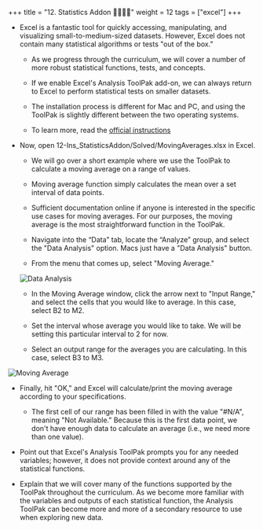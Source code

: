 +++
title = "12. Statistics Addon 👩‍🏫🧑‍🏫"
weight = 12
tags = ["excel"] 
+++

* Excel is a fantastic tool for quickly accessing, manipulating, and visualizing small-to-medium-sized datasets. However, Excel does not contain many statistical algorithms or tests "out of the box."

  * As we progress through the curriculum, we will cover a number of more robust statistical functions, tests, and concepts.

  * If we enable Excel's Analysis ToolPak add-on, we can always return to Excel to perform statistical tests on smaller datasets.

  *  The installation process is different for Mac and PC, and using the ToolPak is slightly different between the two operating systems.

  * To learn more, read the [official instructions](https://support.microsoft.com/en-us/office/use-the-analysis-toolpak-to-perform-complex-data-analysis-6c67ccf0-f4a9-487c-8dec-bdb5a2cefab6)

* Now, open 12-Ins_StatisticsAddon/Solved/MovingAverages.xlsx in Excel.

  * We will go over a short example where we use the ToolPak to calculate a moving average on a range of values.

  * Moving average function simply calculates the mean over a set interval of data points.

  * Sufficient documentation online if anyone is interested in the specific use cases for moving averages. For our purposes, the moving average is the most straightforward function in the ToolPak.

  * Navigate into the “Data” tab, locate the “Analyze” group, and select the "Data Analysis" option. Macs just have a "Data Analysis" button.

  * From the menu that comes up, select "Moving Average."

  ![Data Analysis](../images/PC_DataAnalysis.png)

  * In the Moving Average window, click the arrow next to "Input Range," and select the cells that you would like to average. In this case, select B2 to M2.

  * Set the interval whose average you would like to take. We will be setting this particular interval to 2 for now.

  * Select an output range for the averages you are calculating. In this case, select B3 to M3.

![Moving Average](../images/PC_MovingAverage.png)

  * Finally, hit "OK," and Excel will calculate/print the moving average according to your specifications.

    * The first cell of our range has been filled in with the value "#N/A", meaning "Not Available." Because this is the first data point, we don't have enough data to calculate an average (i.e., we need more than one value).

  * Point out that Excel's Analysis ToolPak prompts you for any needed variables; however, it does not provide context around any of the statistical functions.

  * Explain that we will cover many of the functions supported by the ToolPak throughout the curriculum. As we become more familiar with the variables and outputs of each statistical function, the Analysis ToolPak can become more and more of a secondary resource to use when exploring new data.


